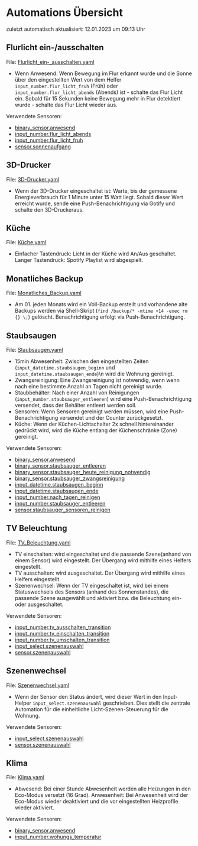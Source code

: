 # Automations Übersicht
zuletzt automatisch aktualisiert: 12.01.2023 um 09:13 Uhr 


## Flurlicht ein-/ausschalten 
File: [Flurlicht_ein-_ausschalten.yaml](Flurlicht_ein-_ausschalten.yaml)
* Wenn Anwesend: Wenn Bewegung im Flur erkannt wurde und die Sonne über  den eingestellten Wert von dem Helfer `input_number.flur_licht_fruh` (Früh) oder  `input_number.flur_licht_abends` (Abends) ist - schalte das Flur Licht ein.  Sobald für 15 Sekunden keine Bewegung mehr in Flur detektiert wurde - schalte  das Flur Licht wieder aus.


Verwendete Sensoren:
* [binary_sensor.anwesend](http://github.com/erikslevin/homeassistant/tree/main/configuration/00-custom-binary_sensor.yaml?plain=1#L23-L25)
* [input_number.flur_licht_abends](http://github.com/erikslevin/homeassistant/tree/main/configuration/00-custom-input_helpers.yaml?plain=1#L74-L76)
* [input_number.flur_licht_fruh](http://github.com/erikslevin/homeassistant/tree/main/configuration/00-custom-input_helpers.yaml?plain=1#L84-L86)
* [sensor.sonnenaufgang](http://github.com/erikslevin/homeassistant/tree/main/configuration/00-custom-sensor.yaml?plain=1#L33-L35)


## 3D-Drucker
File: [3D-Drucker.yaml](3D-Drucker.yaml)
* Wenn der 3D-Drucker eingeschaltet ist: Warte, bis der gemessene Energieverbrauch  für 1 Minute unter 15 Watt liegt. Sobald dieser Wert erreicht wurde, sende eine  Push-Benachrichtigung via Gotify und schalte den 3D-Druckeraus.


## Küche
File: [Küche.yaml](Küche.yaml)
* Einfacher Tastendruck: Licht in der Küche wird An/Aus geschaltet.  Langer Tastendruck: Spotify Playlist wird abgespielt.


## Monatliches Backup
File: [Monatliches_Backup.yaml](Monatliches_Backup.yaml)
* Am 01. jeden Monats wird ein Voll-Backup erstellt und vorhandene alte  Backups  werden via Shell-Skript (`find /backup/* -mtime +14 -exec rm {} \;`)  gelöscht. Benachrichtigung erfolgt via Push-Benachrichtigung.


## Staubsaugen
File: [Staubsaugen.yaml](Staubsaugen.yaml)
* 15min Abwesenheit: Zwischen den eingestellten Zeiten (`input_datetime.staubsaugen_beginn`  und `input_datetime.staubsaugen_ende`)\n wird die Wohnung gereinigt. 
* Zwangsreinigung:  Eine Zwangsreinigung ist notwendig, wenn wenn nach eine bestimmte Anzahl an Tagen  nicht gereinigt wurde.
* Staubbehälter: Nach einer Anzahl von Reinigungen (`input_number.staubsauger_entleeren`)  wird eine Push-Benachrichtigung versendet, dass der Behälter entleert werden soll.  
* Sensoren: Wenn Sensoren gereinigt werden müssen, wird eine Push-Benachrichtigung  versendet und der Counter zurückgesetzt.
* Küche: Wenn der Küchen-Lichtschalter  2x schnell hintereinander gedrückt wird, wird die Küche entlang der Küchenschränke  (Zone) gereinigt.


Verwendete Sensoren:
* [binary_sensor.anwesend](http://github.com/erikslevin/homeassistant/tree/main/configuration/00-custom-binary_sensor.yaml?plain=1#L23-L25)
* [binary_sensor.staubsauger_entleeren](http://github.com/erikslevin/homeassistant/tree/main/configuration/00-custom-binary_sensor.yaml?plain=1#L46-L48)
* [binary_sensor.staubsauger_heute_reinigung_notwendig](http://github.com/erikslevin/homeassistant/tree/main/configuration/00-custom-binary_sensor.yaml?plain=1#L29-L31)
* [binary_sensor.staubsauger_zwangsreinigung](http://github.com/erikslevin/homeassistant/tree/main/configuration/00-custom-binary_sensor.yaml?plain=1#L60-L62)
* [input_datetime.staubsaugen_beginn](http://github.com/erikslevin/homeassistant/tree/main/configuration/00-custom-input_helpers.yaml?plain=1#L119-L121)
* [input_datetime.staubsaugen_ende](http://github.com/erikslevin/homeassistant/tree/main/configuration/00-custom-input_helpers.yaml?plain=1#L127-L129)
* [input_number.nach_tagen_reinigen](http://github.com/erikslevin/homeassistant/tree/main/configuration/00-custom-input_helpers.yaml?plain=1#L14-L16)
* [input_number.staubsauger_entleeren](http://github.com/erikslevin/homeassistant/tree/main/configuration/00-custom-input_helpers.yaml?plain=1#L4-L6)
* [sensor.staubsauger_sensoren_reinigen](http://github.com/erikslevin/homeassistant/tree/main/configuration/00-custom-sensor.yaml?plain=1#L89-L91)


## TV Beleuchtung
File: [TV_Beleuchtung.yaml](TV_Beleuchtung.yaml)
* TV einschalten: wird eingeschaltet und die passende Szene(anhand von  einem Sensor) wird eingestellt. Der Übergang wird mithilfe eines Helfers eingestellt.  
* TV ausschalten: wird ausgeschaltet. Der Übergang wird mithilfe eines Helfers  eingestellt.
* Szenenwechsel: Wenn der TV eingeschaltet ist, wird bei einem Statuswechsels  des Sensors (anhand des Sonnenstandes), die passende Szene ausgewählt und aktiviert  bzw. die Beleuchtung ein- oder ausgeschaltet.


Verwendete Sensoren:
* [input_number.tv_ausschalten_transition](http://github.com/erikslevin/homeassistant/tree/main/configuration/00-custom-input_helpers.yaml?plain=1#L34-L36)
* [input_number.tv_einschalten_transition](http://github.com/erikslevin/homeassistant/tree/main/configuration/00-custom-input_helpers.yaml?plain=1#L24-L26)
* [input_number.tv_umschalten_transition](http://github.com/erikslevin/homeassistant/tree/main/configuration/00-custom-input_helpers.yaml?plain=1#L44-L46)
* [input_select.szenenauswahl](http://github.com/erikslevin/homeassistant/tree/main/configuration/00-custom-input_helpers.yaml?plain=1#L107-L109)
* [sensor.szenenauswahl](http://github.com/erikslevin/homeassistant/tree/main/configuration/00-custom-sensor.yaml?plain=1#L4-L6)


## Szenenwechsel
File: [Szenenwechsel.yaml](Szenenwechsel.yaml)
* Wenn der Sensor den Status ändert, wird dieser Wert in den Input-Helper  `input_select.szenenauswahl` geschrieben. Dies stellt die zentrale Automation  für die einheitliche Licht-Szenen-Steuerung für die Wohnung.


Verwendete Sensoren:
* [input_select.szenenauswahl](http://github.com/erikslevin/homeassistant/tree/main/configuration/00-custom-input_helpers.yaml?plain=1#L107-L109)
* [sensor.szenenauswahl](http://github.com/erikslevin/homeassistant/tree/main/configuration/00-custom-sensor.yaml?plain=1#L4-L6)


## Klima
File: [Klima.yaml](Klima.yaml)
* Abwesend: Bei einer Stunde Abwesenheit werden alle Heizungen in den  Eco-Modus versetzt (16 Grad).  Anwesenheit: Bei Anwesenheit wird der Eco-Modus wieder deaktiviert und die vor  eingestellten Heizprofile wieder aktiviert.


Verwendete Sensoren:
* [binary_sensor.anwesend](http://github.com/erikslevin/homeassistant/tree/main/configuration/00-custom-binary_sensor.yaml?plain=1#L23-L25)
* [input_number.wohungs_temperatur](http://github.com/erikslevin/homeassistant/tree/main/configuration/00-custom-input_helpers.yaml?plain=1#L94-L96)


